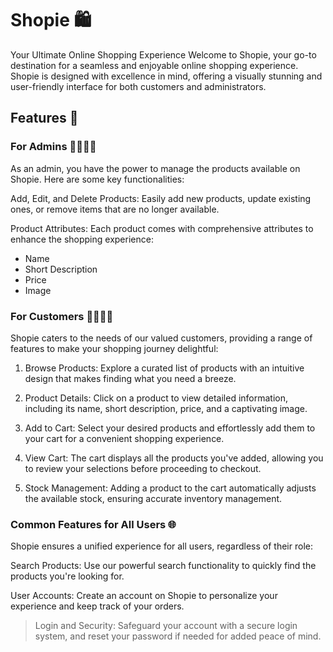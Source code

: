 # Shopie 🛍️

Your Ultimate Online Shopping Experience
Welcome to Shopie, your go-to destination for a seamless and enjoyable online shopping experience. Shopie is designed with excellence in mind, offering a visually stunning and user-friendly interface for both customers and administrators.

## Features 🌟

### For Admins 👩‍💼👨‍💼

As an admin, you have the power to manage the products available on Shopie. Here are some key functionalities:

Add, Edit, and Delete Products: Easily add new products, update existing ones, or remove items that are no longer available.

Product Attributes: Each product comes with comprehensive attributes to enhance the shopping experience:

- Name
- Short Description
- Price
- Image

### For Customers 👩‍💻👨‍💻

Shopie caters to the needs of our valued customers, providing a range of features to make your shopping journey delightful:

1. Browse Products: Explore a curated list of products with an intuitive design that makes finding what you need a breeze.

2. Product Details: Click on a product to view detailed information, including its name, short description, price, and a captivating image.

3. Add to Cart: Select your desired products and effortlessly add them to your cart for a convenient shopping experience.

4. View Cart: The cart displays all the products you've added, allowing you to review your selections before proceeding to checkout.

5. Stock Management: Adding a product to the cart automatically adjusts the available stock, ensuring accurate inventory management.

### Common Features for All Users 🌐

Shopie ensures a unified experience for all users, regardless of their role:

Search Products: Use our powerful search functionality to quickly find the products you're looking for.

User Accounts: Create an account on Shopie to personalize your experience and keep track of your orders.

> Login and Security: Safeguard your account with a secure login system, and reset your password if needed for added peace of mind.
